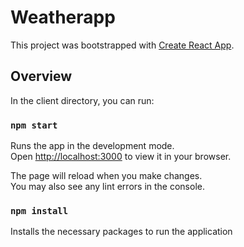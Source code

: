 # Weatherapp

This project was bootstrapped with [Create React App](https://github.com/facebook/create-react-app).

## Overview

In the client directory, you can run:

### `npm start`

Runs the app in the development mode.\
Open [http://localhost:3000](http://localhost:3000) to view it in your browser.

The page will reload when you make changes.\
You may also see any lint errors in the console.

### `npm install`

Installs the necessary packages to run the application
